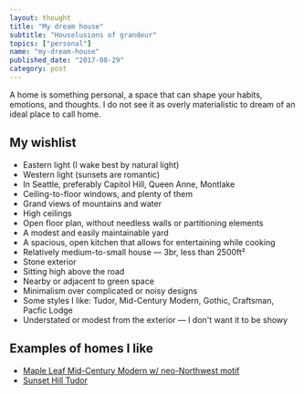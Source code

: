 ```yaml
---
layout: thought
title: "My dream house"
subtitle: "Houselusions of grandeur"
topics: ["personal"]
name: "my-dream-house"
published_date: "2017-08-29"
category: post
---
```


A home is something personal, a space that can shape your habits, emotions, and
thoughts. I do not see it as overly materialistic to dream of an ideal place to
call home.

## My wishlist

- Eastern light (I wake best by natural light)
- Western light (sunsets are romantic)
- In Seattle, preferably Capitol Hill, Queen Anne, Montlake
- Ceiling-to-floor windows, and plenty of them
- Grand views of mountains and water
- High ceilings
- Open floor plan, without needless walls or partitioning elements
- A modest and easily maintainable yard
- A spacious, open kitchen that allows for entertaining while cooking
- Relatively medium-to-small house &mdash; 3br, less than 2500ft²
- Stone exterior
- Sitting high above the road
- Nearby or adjacent to green space
- Minimalism over complicated or noisy designs
- Some styles I like: Tudor, Mid-Century Modern, Gothic, Craftsman, Pacfic Lodge
- Understated or modest from the exterior &mdash; I don't want it to be showy

## Examples of homes I like

- [Maple Leaf Mid-Century Modern w/ neo-Northwest motif][maple-leaf-house]
- [Sunset Hill Tudor][sunset-hill-tudor]

[maple-leaf-house]: https://www.trulia.com/homes/Washington/Seattle/sold/116077-1421-NE-106th-St-Seattle-WA-98125
[sunset-hill-tudor]: https://www.redfin.com/WA/Seattle/3521-NW-70th-St-98117/home/290559

